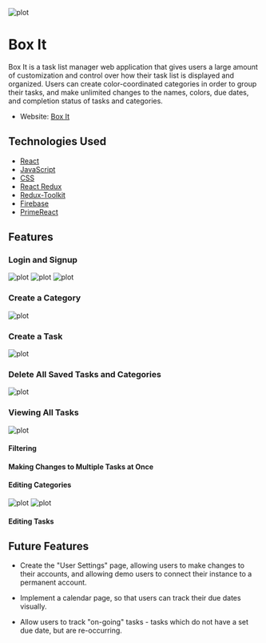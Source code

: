 ![plot](./public/favicon.ico)

# Box It

Box It is a task list manager web application that gives users a large amount of customization and control over how their task list is displayed and organized. Users can create color-coordinated categories in order to group their tasks, and make unlimited changes to the names, colors, due dates, and completion status of tasks and categories.

- Website: [Box It](https://box-it-b5c6c.web.app/)

## Technologies Used

- [React](https://reactjs.org/)
- [JavaScript](https://developer.mozilla.org/en-US/docs/Web/JavaScript)
- [CSS](https://developer.mozilla.org/en-US/docs/Web/CSS)
- [React Redux](https://react-redux.js.org/)
- [Redux-Toolkit](https://redux-toolkit.js.org/)
- [Firebase](https://firebase.google.com/)
- [PrimeReact](https://www.primefaces.org/primereact/)

## Features

### Login and Signup

![plot](./media/01_landing_page.PNG)
![plot](./media/02_login.PNG)
![plot](./media/03_signup.PNG)

### Create a Category

![plot](./media/04_create_category.PNG)

### Create a Task

![plot](./media/05_create_task.PNG)

### Delete All Saved Tasks and Categories

![plot](./media/06_delete_all.PNG)

### Viewing All Tasks

![plot](./media/07_task_list_page.PNG)

#### Filtering

#### Making Changes to Multiple Tasks at Once

#### Editing Categories

![plot](./media/08_category.PNG)
![plot](./media/08_category_editing.PNG)

#### Editing Tasks

## Future Features

- Create the "User Settings" page, allowing users to make changes to their accounts, and allowing demo users to connect their instance to a permanent account.

- Implement a calendar page, so that users can track their due dates visually.

- Allow users to track "on-going" tasks - tasks which do not have a set due date, but are re-occurring.
